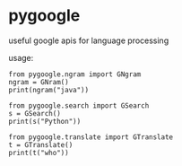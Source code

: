 # pygoogle
useful google apis for language processing

usage:

    from pygoogle.ngram import GNgram
    ngram = GNram()
    print(ngram("java"))
    
    from pygoogle.search import GSearch
    s = GSearch()
    print(s("Python"))
    
    from pygoogle.translate import GTranslate
    t = GTranslate()
    print(t("who"))
